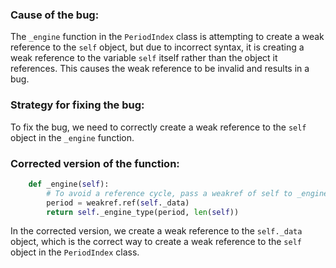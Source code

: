 ### Cause of the bug:
The `_engine` function in the `PeriodIndex` class is attempting to create a weak reference to the `self` object, but due to incorrect syntax, it is creating a weak reference to the variable `self` itself rather than the object it references. This causes the weak reference to be invalid and results in a bug.

### Strategy for fixing the bug:
To fix the bug, we need to correctly create a weak reference to the `self` object in the `_engine` function.

### Corrected version of the function:
```python
    def _engine(self):
        # To avoid a reference cycle, pass a weakref of self to _engine_type.
        period = weakref.ref(self._data)
        return self._engine_type(period, len(self))
``` 

In the corrected version, we create a weak reference to the `self._data` object, which is the correct way to create a weak reference to the `self` object in the `PeriodIndex` class.
